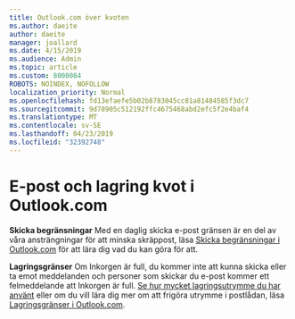 ```yaml
---
title: Outlook.com över kvoten
ms.author: daeite
author: daeite
manager: joallard
ms.date: 4/15/2019
ms.audience: Admin
ms.topic: article
ms.custom: 8000084
ROBOTS: NOINDEX, NOFOLLOW
localization_priority: Normal
ms.openlocfilehash: fd13efaefe5b02b8783045cc81a81484585f3dc7
ms.sourcegitcommit: 9d78905c512192ffc4675468abd2efc5f2e4baf4
ms.translationtype: MT
ms.contentlocale: sv-SE
ms.lasthandoff: 04/23/2019
ms.locfileid: "32392748"
---
```

# <a name="email-and-storage-quota-in-outlookcom"></a>E-post och lagring kvot i Outlook.com

**Skicka begränsningar** Med en daglig skicka e-post gränsen är en del av våra ansträngningar för att minska skräppost, läsa [Skicka begränsningar i Outlook.com](https://support.office.com/article/279ee200-594c-40f0-9ec8-bb6af7735c2e) för att lära dig vad du kan göra för att.

**Lagringsgränser** Om Inkorgen är full, du kommer inte att kunna skicka eller ta emot meddelanden och personer som skickar du e-post kommer ett felmeddelande att Inkorgen är full. [Se hur mycket lagringsutrymme du har använt](https://go.microsoft.com/fwlink/?linkid=2052089) eller om du vill lära dig mer om att frigöra utrymme i postlådan, läsa [Lagringsgränser i Outlook.com](https://support.office.com/article/7ac99134-69e5-4619-ac0b-2d313bba5e9e).